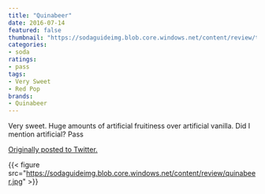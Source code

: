 ```yaml
---
title: "Quinabeer"
date: 2016-07-14
featured: false
thumbnail: "https://sodaguideimg.blob.core.windows.net/content/review/thumbs/quinabeer.jpg"
categories:
- soda
ratings:
- pass
tags:
- Very Sweet
- Red Pop
brands:
- Quinabeer
---
```


Very sweet. Huge amounts of artificial fruitiness over artificial vanilla. Did I mention artificial? Pass

[Originally posted to Twitter.](https://twitter.com/Cavorter/status/753657013742276608)

{{< figure src="https://sodaguideimg.blob.core.windows.net/content/review/quinabeer.jpg" >}}
